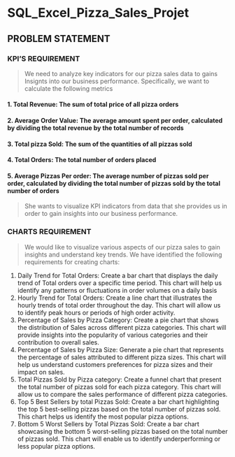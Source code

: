 # SQL_Excel_Pizza_Sales_Projet

## PROBLEM STATEMENT
### KPI’S REQUIREMENT
> We need to analyze key indicators for our pizza sales data to gains Insignts into our business performance. Specifically, we want to calculate the following metrics

#### 1. Total Revenue: The sum of total price of all pizza orders
#### 2.	Average Order Value: The average amount spent per order, calculated by dividing the total revenue by the total number of records
#### 3.	Total pizza Sold: The sum of the quantities of all pizzas sold
#### 4.	Total Orders: The total number of orders placed
#### 5.	Average Pizzas Per order: The average number of pizzas sold per order, calculated by dividing the total number of pizzas sold by the total number of orders
> She wants to visualize KPI indicators from data that she provides us in order to gain insights into our business performance.
### CHARTS REQUIREMENT
> We would like to visualize various aspects of our pizza sales to gain insights and understand key trends. We have identified the following requirements for creating charts:
1.	Daily Trend for Total Orders:
Create a bar chart that displays the daily trend of Total orders over a specific time period. This chart will help us identify any patterns or fluctuations in order volumes on a daily basis
2.	Hourly Trend for Total Orders:
Create a line chart that illustrates the hourly trends of total order throughout the day. This chart will allow us to identify peak hours or periods of high order activity.
3.	Percentage of Sales by Pizza Category:
Create a pie chart that shows the distribution of Sales across different pizza categories. This chart will provide insights into the popularity of various categories and their contribution to overall sales.
4.	Percentage of Sales by Pizza Size:
Generate a pie chart that represents the percentage of sales attributed to different pizza sizes. This chart will help us understand customers preferences for pizza sizes and their impact on sales.
5.	Total Pizzas Sold by Pizza category:
Create a funnel chart that present the total number of pizzas sold for each pizza category. This chart will allow us to compare the sales performance of different pizza categories.
6.	Top 5 Best Sellers by total Pizzas Sold:
Create a bar chart highlighting the top 5 best-selling pizzas based on the total number of pizzas sold. This chart helps us identify the most popular pizza options.
7.	Bottom 5 Worst Sellers by Total Pizzas Sold:
Create a bar chart showcasing the bottom 5 worst-selling pizzas based on the total number of pizzas sold. This chart will enable us to identify underperforming or less popular pizza options.
